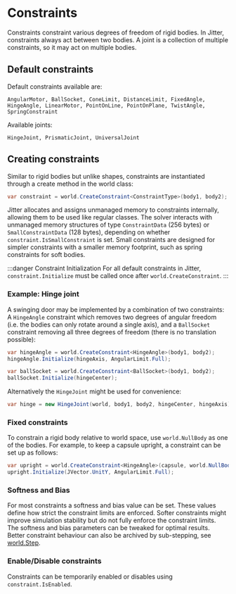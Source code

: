 # Constraints

Constraints constraint various degrees of freedom of rigid bodies.
In Jitter, constraints always act between two bodies.
A joint is a collection of multiple constraints, so it may act on multiple bodies.

## Default constraints

Default constraints available are:

```text
AngularMotor, BallSocket, ConeLimit, DistanceLimit, FixedAngle, HingeAngle, LinearMotor, PointOnLine, PointOnPlane, TwistAngle, SpringConstraint
```

Available joints:

```text
HingeJoint, PrismaticJoint, UniversalJoint
```

## Creating constraints

Similar to rigid bodies but unlike shapes, constraints are instantiated through a create method in the world class:

```cs
var constraint = world.CreateConstraint<ConstraintType>(body1, body2);
```

Jitter allocates and assigns unmanaged memory to constraints internally, allowing them to be used like regular classes.
The solver interacts with unmanaged memory structures of type `ConstraintData` (256 bytes) or `SmallConstraintData` (128 bytes), depending on whether `constraint.IsSmallConstraint` is set.
Small constraints are designed for simpler constraints with a smaller memory footprint, such as spring constraints for soft bodies.

:::danger Constraint Initialization
For all default constraints in Jitter, `constraint.Initialize` must be called once after `world.CreateConstraint`.
:::

### Example: Hinge joint

A swinging door may be implemented by a combination of two constraints: A `HingeAngle` constraint which removes two degrees of angular freedom (i.e. the bodies can only rotate around a single axis), and a `BallSocket` constraint removing all three degrees of freedom (there is no translation possible):

```cs
var hingeAngle = world.CreateConstraint<HingeAngle>(body1, body2);
hingeAngle.Initialize(hingeAxis, AngularLimit.Full);

var ballSocket = world.CreateConstraint<BallSocket>(body1, body2);
ballSocket.Initialize(hingeCenter);
```

Alternatively the `HingeJoint` might be used for convenience:

```cs
var hinge = new HingeJoint(world, body1, body2, hingeCenter, hingeAxis);
```

### Fixed constraints

To constrain a rigid body relative to world space, use `world.NullBody` as one of the bodies.
For example, to keep a capsule upright, a constraint can be set up as follows:

```cs
var upright = world.CreateConstraint<HingeAngle>(capsule, world.NullBody);
upright.Initialize(JVector.UnitY, AngularLimit.Full);
```

### Softness and Bias

For most constraints a softness and bias value can be set.
These values define how strict the constraint limits are enforced.
Softer constraints might improve simulation stability but do not fully enforce the constraint limits.
The softness and bias parameters can be tweaked for optimal results.
Better constraint behaviour can also be archived by sub-stepping, see [world.Step](/docs/documentation/world).

### Enable/Disable constraints

Constraints can be temporarily enabled or disables using `constraint.IsEnabled`.
